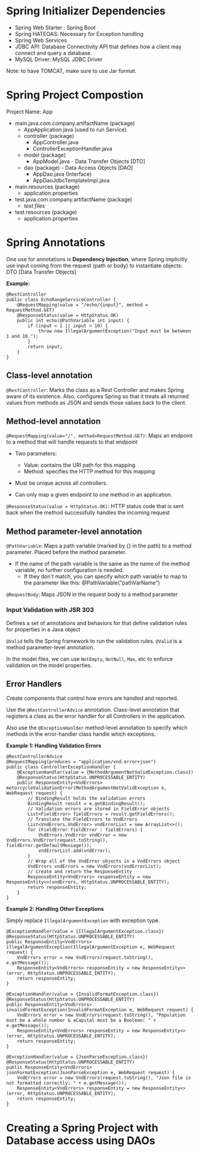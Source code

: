 # Spring Initializer Dependencies

* Spring Web Starter : Spring Boot
* Spring HATEOAS: Necessary for Exception handling
* Spring Web Services
* JDBC API: Database Connectivity API that defines how a client may connect and query a database.
* MySQL Driver: MySQL JDBC Driver

Note: to have TOMCAT, make sure to use Jar format.

# Spring Project Compostion

Project Name: App

* main.java.com.company.artifactName (package)
	* AppApplication.java (used to run Service)
	* controller (package)
		* AppController.java
		* ControllerExceptionHandler.java
	* model (package)
		* AppModel.java - Data Transfer Objects [DTO]
	* dao (package) - Data Access Objects [DAO]
		* AppDao.java (Interface)
		* AppDaoJdbcTemplateImpl.java
* main.resources (package)
	* application.properties
* test.java.com.company.artifactName (package)
	* *test files*
* test.resources (package)
	* application.properties	
	
# Spring Annotations

One use for annotations is **Dependency Injection**, where Spring implicitly use input coming from the request (path or body) to instantiate objects: DTO [Data Transfer Objects] 

**Example:**

	@RestController
	public class EchoRangeServiceController {
		@RequestMapping(value = "/echo/{input}", method = RequestMethod.GET)
		@ResponseStatus(value = HttpStatus.OK)
		public int echo(@PathVariable int input) {
			if (input < 1 || input > 10) {
				throw new IllegalArgumentException("Input must be between 1 and 10.");
			}
			return input;
		}
	}
	

## Class-level annotation

`@RestController`: Marks the class as a Rest Controller and makes Spring aware of its existence. Also, configures Spring so that it treats all returned values from methods as JSON and sends those values back to the client.

## Method-level annotation

`@RequestMapping(value="/", method=RequestMethod.GET)`: Maps an endpoint to a method that will handle requests to that endpoint

* Two parameters:
	* Value: contains the URI path for this mapping
	* Method: specifies the HTTP method for this mapping

* Must be unique across all controllers.
* Can only map a given endpoint to one method in an application.

`@ResponseStatus(value = HttpStatus.OK)`: HTTP status code that is sent back when the method successfully handles the incoming request

## Method parameter-level annotation

`@PathVariable`: Maps a path variable (marked by {} in the path) to a method parameter. Placed before the method parameter.

* If the name of the path variable is the same as the name of the method variable, no further configuration is needed.
	* If they don't match, you can specify which path variable to map to the parameter like this: @PathVariable("pathVarName")

`@RequestBody`: Maps JSON in the request body to a method parameter

### Input Validation with JSR 303

Defines a set of annotations and behaviors for that define validation rules for properties in a Java object

`@Valid` tells the Spring framework to run the validation rules. `@Valid` is a method parameter-level annotation.

In the model files, we can use `NotEmpty`, `NotNull`, `Max`, etc to enforce validation on the model properties.

## Error Handlers

Create components that control how errors are handled and reported.

Use the `@RestControllerAdvice` annotation. Class-level annotation that registers a class as the error handler for all Controllers in the application.

Also use the `@ExceptionHanlder` method-level annotation to specify which methods in the error-handler class handle which exceptions.

**Example 1: Handling Validation Errors**

	@RestControllerAdvice
	@RequestMapping(produces = "application/vnd.error+json")
	public class ControllerExceptionHandler {
		@ExceptionHandler(value = {MethodArgumentNotValidException.class})
		@ResponseStatus(HttpStatus.UNPROCESSABLE_ENTITY)
		public ResponseEntity<VndErrors> motorcycleValidationError(MethodArgumentNotValidException e, WebRequest request) {
			// BindingResult holds the validation errors
			BindingResult result = e.getBindingResult();
			// Validation errors are stored in FieldError objects
			List<FieldError> fieldErrors = result.getFieldErrors();
			// Translate the FieldErrors to VndErrors
			List<VndErrors.VndError> vndErrorList = new ArrayList<>();
			for (FieldError fieldError : fieldErrors) {
				VndErrors.VndError vndError = new VndErrors.VndError(request.toString(), fieldError.getDefaultMessage());
				vndErrorList.add(vndError);
			}
			// Wrap all of the VndError objects in a VndErrors object
			VndErrors vndErrors = new VndErrors(vndErrorList);
			// Create and return the ResponseEntity
			ResponseEntity<VndErrors> responseEntity = new ResponseEntity<>(vndErrors, HttpStatus.UNPROCESSABLE_ENTITY);
			return responseEntity;
		}
	}

**Example 2: Handling Other Exceptions**

Simply replace `IllegalArgumentException` with exception type. 

    @ExceptionHandler(value = {IllegalArgumentException.class})
    @ResponseStatus(HttpStatus.UNPROCESSABLE_ENTITY)
    public ResponseEntity<VndErrors> illegalArgumentException(IllegalArgumentException e, WebRequest request) {
        VndErrors error = new VndErrors(request.toString(), e.getMessage());
        ResponseEntity<VndErrors> responseEntity = new ResponseEntity<>(error, HttpStatus.UNPROCESSABLE_ENTITY);
        return responseEntity;
    }
	
	@ExceptionHandler(value = {InvalidFormatException.class})
    @ResponseStatus(HttpStatus.UNPROCESSABLE_ENTITY)
    public ResponseEntity<VndErrors> invalidFormatException(InvalidFormatException e, WebRequest request) {
        VndErrors error = new VndErrors(request.toString(), "Population must be a whole number & aCapital must be a Boolean: " + e.getMessage());
        ResponseEntity<VndErrors> responseEntity = new ResponseEntity<>(error, HttpStatus.UNPROCESSABLE_ENTITY);
        return responseEntity;
    }

    @ExceptionHandler(value = {JsonParseException.class})
    @ResponseStatus(HttpStatus.UNPROCESSABLE_ENTITY)
    public ResponseEntity<VndErrors> jsonFormatException(JsonParseException e, WebRequest request) {
        VndErrors error = new VndErrors(request.toString(), "Json file is not formatted correctly: " + e.getMessage());
        ResponseEntity<VndErrors> responseEntity = new ResponseEntity<>(error, HttpStatus.UNPROCESSABLE_ENTITY);
        return responseEntity;
    }
	
# Creating a Spring Project with Database access using DAOs	